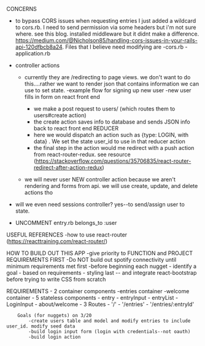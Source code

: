 CONCERNS
- to bypass CORS issues when requesting entries I just added a wildcard to cors.rb. I need to send permission via some headers but i'm not sure where. see this blog. installed middleware but it didnt make a difference. 
https://medium.com/@Nicholson85/handling-cors-issues-in-your-rails-api-120dfbcb8a24. Files that I believe need modifying are 
    -cors.rb
    -application.rb

- controller actions
    - currently they are /redirecting to page views. we don't want to do this....rather we want to render json that contains information we can use to set state. 
    -example flow for signing up new user 
        -new user fills in form on react front end
        - we make a post request to users/ (which routes them to users#create action)
        - the create action saves info to database and sends JSON info back to react front end REDUCER
        - here we would dispatch an action such as {type: LOGIN, with data} . We set the state user_id to use in that reducer action
        - the final step in the action would me redirect with a push action from react-router-redux. see resource (https://stackoverflow.com/questions/35706835/react-router-redirect-after-action-redux)
        
    - we will never user NEW controller action because we aren't rendering and forms from api. we will use create, update, and delete   actions tho

- will we even need sessions controller? yes--to send/assign user to state. 
- UNCOMMENT entry.rb belongs_to :user 

USEFUL REFERENCES
    -how to use react-router (https://reacttraining.com/react-router/)


HOW TO BUILD OUT THIS APP
    -give priority to FUNCTION and PROJECT REQUIREMENTS FIRST
    -Do NOT build out spotify connectivity until minimum requirements met first
    -before beginning each nugget - identify a goal - based on requirements
    - styling last -- and integrate react-bootstrap before trying to write CSS from scratch


REQUIREMENTS
    - 2 container components
        -entries container
        -welcome container
    - 5 stateless components
        - entry
        - entryInput
        - entryList
        - LoginInput
        - about/welcome
    - 3 Routes
        - '/'
        - '/entries' 
        - '/entries/:entryId'



        Goals (for nuggets) on 3/20
            -create users table and model and modify entries to include user_id. modify seed data
            -build login input form (login with credentials--not oauth)
            -build login action


